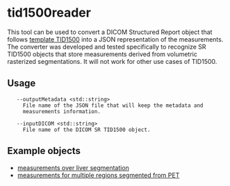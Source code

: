 # tid1500reader

This tool can be used to convert a DICOM Structured Report object that follows [template TID1500](http://dicom.nema.org/medical/dicom/current/output/chtml/part16/chapter_A.html#sect_TID_1500) into a JSON representation of the measurements. The converter was developed and tested specifically to recognize SR TID1500 objects that store measurements derived from volumetric rasterized segmentations. It will not work for other use cases of TID1500.

## Usage

```text
   --outputMetadata <std::string>
     File name of the JSON file that will keep the metadata and
     measurements information.

   --inputDICOM <std::string>
     File name of the DICOM SR TID1500 object.
```

## Example objects

* [measurements over liver segmentation](https://fedorov.gitbooks.io/rsna2016-qirr-dicom4qi/content/instructions/sr-tid1500.html#test-dataset-1)
* [measurements for multiple regions segmented from PET](https://fedorov.gitbooks.io/rsna2016-qirr-dicom4qi/content/instructions/sr-tid1500.html#test-dataset-2)

